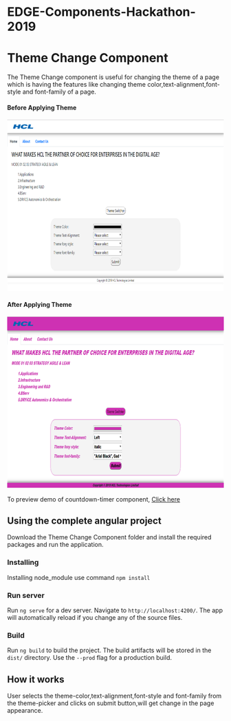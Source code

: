 # EDGE-Components-Hackathon-2019
# Theme Change Component

The Theme Change component is useful for changing the theme of a page which is having the features like changing theme color,text-alignment,font-style and font-family of a page. 

 #### Before Applying Theme
<p align="center"> 
  <img width="800" height="400" src="Images/ThemeChangeComponentBeforeApplyingTheme.PNG" alt="Theme-change-component-Img">
</p>

 #### After Applying Theme
 <p align="center">
  <img width="800" height="400" src="Images/ThemeChangeComponentAfterApplyingTheme.PNG" alt="Theme-change-component-Img">
 </p>
 
 To preview demo of countdown-timer component, [Click here](https://angular-scss-demo-v43tvk.stackblitz.io)

## Using the complete angular project
Download the Theme Change Component folder and install the required packages and run the application.

### Installing

Installing node_module use command `npm install`

### Run server

Run `ng serve` for a dev server. Navigate to `http://localhost:4200/`. The app will automatically reload if you change any of the source files.

### Build

Run `ng build` to build the project. The build artifacts will be stored in the `dist/` directory. Use the `--prod` flag for a production build.

## How it works

User selects the theme-color,text-alignment,font-style and font-family from the theme-picker and clicks on submit button,will get change in the page appearance.
    

